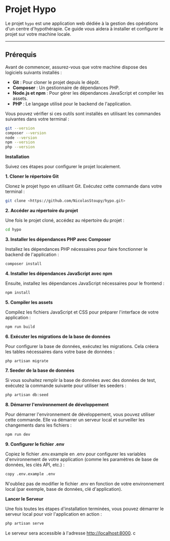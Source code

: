 # Projet Hypo

Le projet `hypo` est une application web dédiée à la gestion des opérations d'un centre d'hypothérapie. Ce guide vous
aidera à installer et configurer le projet sur votre machine locale.

---

## Prérequis

Avant de commencer, assurez-vous que votre machine dispose des logiciels suivants installés :

- **Git** : Pour cloner le projet depuis le dépôt.
- **Composer** : Un gestionnaire de dépendances PHP.
- **Node.js et npm** : Pour gérer les dépendances JavaScript et compiler les assets.
- **PHP** : Le langage utilisé pour le backend de l'application.

Vous pouvez vérifier si ces outils sont installés en utilisant les commandes suivantes dans votre terminal :

```bash
git --version
composer --version
node --version
npm --version
php --version
```

**Installation**

Suivez ces étapes pour configurer le projet localement.

**1\. Cloner le répertoire Git**

Clonez le projet hypo en utilisant Git. Exécutez cette commande dans votre terminal :

```bash
git clone <https://github.com/NicolasStoupy/hypo.git>
```
**2\. Accéder au répertoire du projet**

Une fois le projet cloné, accédez au répertoire du projet :

```bash
cd hypo
```
**3\. Installer les dépendances PHP avec Composer**

Installez les dépendances PHP nécessaires pour faire fonctionner le backend de l'application :
```bash
composer install
```
**4\. Installer les dépendances JavaScript avec npm**

Ensuite, installez les dépendances JavaScript nécessaires pour le frontend :
```bash
npm install
```
**5\. Compiler les assets**

Compilez les fichiers JavaScript et CSS pour préparer l'interface de votre application :
```bash
npm run build
```
**6\. Exécuter les migrations de la base de données**

Pour configurer la base de données, exécutez les migrations. Cela créera les tables nécessaires dans votre base de données :
```bash
php artisan migrate
```
**7\. Seeder de la base de données**

Si vous souhaitez remplir la base de données avec des données de test, exécutez la commande suivante pour utiliser les seeders :
```bash
php artisan db:seed
```
**8\. Démarrer l'environnement de développement**

Pour démarrer l'environnement de développement, vous pouvez utiliser cette commande. Elle va démarrer un serveur local et surveiller les changements dans les fichiers :
```bash
npm run dev
```
**9\. Configurer le fichier .env**

Copiez le fichier .env.example en .env pour configurer les variables d'environnement de votre application (comme les paramètres de base de données, les clés API, etc.) :
```bash
copy .env.example .env
```
N'oubliez pas de modifier le fichier .env en fonction de votre environnement local (par exemple, base de données, clé d'application).

**Lancer le Serveur**

Une fois toutes les étapes d'installation terminées, vous pouvez démarrer le serveur local pour voir l'application en action :
```bash
php artisan serve
```
Le serveur sera accessible à l'adresse <http://localhost:8000>.
c
